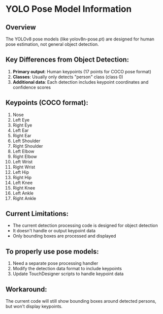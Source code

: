 # YOLO Pose Model Information

## Overview
The YOLOv8 pose models (like yolov8n-pose.pt) are designed for human pose estimation, not general object detection.

## Key Differences from Object Detection:
1. **Primary output**: Human keypoints (17 points for COCO pose format)
2. **Classes**: Usually only detects "person" class (class 0)
3. **Additional data**: Each detection includes keypoint coordinates and confidence scores

## Keypoints (COCO format):
1. Nose
2. Left Eye
3. Right Eye
4. Left Ear
5. Right Ear
6. Left Shoulder
7. Right Shoulder
8. Left Elbow
9. Right Elbow
10. Left Wrist
11. Right Wrist
12. Left Hip
13. Right Hip
14. Left Knee
15. Right Knee
16. Left Ankle
17. Right Ankle

## Current Limitations:
- The current detection processing code is designed for object detection
- It doesn't handle or output keypoint data
- Only bounding boxes are processed and displayed

## To properly use pose models:
1. Need a separate pose processing handler
2. Modify the detection data format to include keypoints
3. Update TouchDesigner scripts to handle keypoint data

## Workaround:
The current code will still show bounding boxes around detected persons, but won't display keypoints.